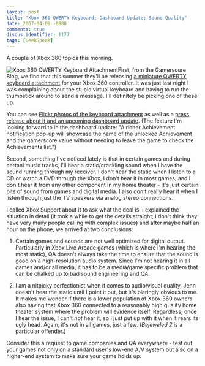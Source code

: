 ```yaml
---
layout: post
title: "Xbox 360 QWERTY Keyboard; Dashboard Update; Sound Quality"
date: 2007-04-09 -0800
comments: true
disqus_identifier: 1177
tags: [GeekSpeak]
---
```

A couple of Xbox 360 topics this morning.
 
 ![Xbox 360 QWERTY Keyboard
Attachment](https://hyqi8g.dm2304.livefilestore.com/y2p7y-18dEE2fh0MyOjUFceqkX6OdEk3uDIKkCzFqR2mWs5VaZwqLFqAsnYm_Dk4udn8YZTZq2h51I5qg9nF2uzPMFziR5WalEKNbYyXYPj10I/20070409qwerty360.png?psid=1)First,
from the Gamerscore Blog, we find that this summer they'll be releasing
[a miniature QWERTY keyboard
attachment](http://gamerscoreblog.com/team/archive/2007/04/08/543788.aspx)
for your Xbox 360 controller. It was just last night I was complaining
about the stupid virtual keyboard and having to run the thumbstick
around to send a message. I'll definitely be picking one of these up.
 
 You can see [Flickr photos of the keyboard
attachment](http://www.flickr.com/photos/gamerscore/451798354/) as well
as a [press release about it and an upcoming dashboard
update](http://gamerscoreblog.com/team/archive/2007/04/08/543787.aspx).
(The feature I'm looking forward to in the dashboard update: "A richer
Achievement notification pop-up will showcase the name of the unlocked
Achievement and the gamerscore value without needing to leave the game
to check the Achievements list.")
 
 Second, something I've noticed lately is that in certain games and
during certani music tracks, I'll hear a static/crackling sound when I
have the sound running through my receiver. I don't hear the static when
I listen to a CD or watch a DVD through the Xbox, I don't hear it in
most games, and I don't hear it from any other component in my home
theater - it's just certain bits of sound from games and digital media.
I also don't really hear it when I listen through just the TV speakers
via analog stereo connections.
 
 I called Xbox Support about it to ask what the deal is. I explained the
situation in detail (it took a while to get the details straight; I
don't think they have very many people calling with complex issues) and
after maybe half an hour on the phone, we arrived at two conclusions:
 
 1) Certain games and sounds are not well optimized for digital output.
Particularly in Xbox Live Arcade games (which is where I'm hearing the
most static), QA doesn't always take the time to ensure that the sound
is good on a high-resolution audio system. Since I'm not hearing it in
all games and/or all media, it has to be a media/game specific problem
that can be chalked up to bad sound engineering and QA.
 
 2) I am a nitpicky perfectionist when it comes to audio/visual quality.
Jenn doesn't hear the static until I point it out, but it's blaringly
obvious to me. It makes me wonder if there is a lower population of Xbox
360 owners also having that Xbox 360 connected to a reasonably high
quality home theater system where the problem will evidence itself.
Regardless, once I hear the issue, I can't *not* hear it, so I just put
up with it when it rears its ugly head. Again, it's not in all games,
just a few. (*Bejeweled 2* is a particular offender.)
 
 Consider this a request to game companies and QA everywhere - test out
your games not only on a standard user's low-end A/V system but also on
a higher-end system to make sure your game holds up.
